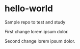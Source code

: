 # hello-world
Sample repo to test and study

First change lorem ipsum dolor.

Second change lorem ipsum dolor.
